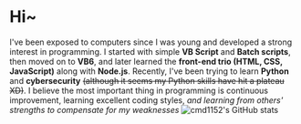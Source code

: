 ﻿# Hi~
I've been exposed to computers since I was young and developed a strong interest in programming.
I started with simple **VB Script** and **Batch scripts**, then moved on to **VB6**, and later learned the **front-end trio (HTML, CSS, JavaScript)** along with **Node.js**.
Recently, I've been trying to learn **Python** and **cybersecurity** ~~(although it seems my Python skills have hit a plateau XD)~~.
I believe the most important thing in programming is continuous improvement, learning excellent coding styles, *and learning from others' strengths to compensate for my weaknesses*
![cmd1152's GitHub stats](https://github-readme-stats.vercel.app/api?username=cmd1152)